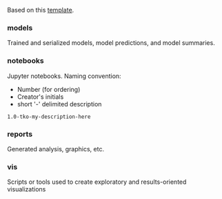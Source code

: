 Based on this [template](https://drivendata.github.io/cookiecutter-data-science/#directory-structure).

### models
Trained and serialized models, model predictions, and model summaries.

### notebooks
Jupyter notebooks. Naming convention:
* Number (for ordering)
* Creator's initials
* short '-' delimited description

`1.0-tko-my-description-here`

### reports
Generated analysis, graphics, etc.

### vis
Scripts or tools used to create exploratory and results-oriented visualizations
